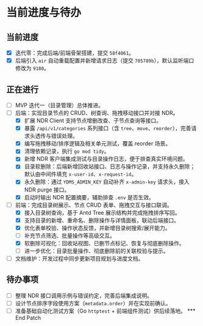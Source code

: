 # 当前进度与待办

## 当前进度
- [x] 迭代零：完成后端/前端骨架搭建，提交 `58f4061`。
- [x] 后端引入 `air` 自动重载配置并新增请求日志（提交 `705789b`），默认监听端口修改为 `9180`。

## 正在进行
- [ ] MVP 迭代一（目录管理）总体推进。
- [ ] 后端：实现目录节点的 CRUD、树查询、拖拽移动接口并对接 NDR。
  - [x] 扩展 NDR Client 支持节点增删改查、子节点查询等接口。
  - [x] 暴露 `/api/v1/categories` 系列接口（含 `tree`、`move`、`reorder`），完善请求头透传与错误处理。
  - [x] 编写拖拽移动/排序逻辑及相关单元测试，覆盖 reorder 场景。
  - [x] 清理依赖记录，执行 `go mod tidy`。
  - [x] 新增 NDR 客户端集成测试与目录操作日志，便于排查真实环境问题。
  - [x] 目录软删除：后端新增回收站接口、日志与操作记录，并支持永久删除；默认由中间件填充 `x-user-id`、`x-request-id`。
  - [x] 永久删除：通过 `YDMS_ADMIN_KEY` 自动补齐 `x-admin-key` 请求头，接入 NDR purge 接口。
  - [x] 启动时输出 NDR 配置摘要，辅助排查 `.env` 是否生效。
- [ ] 前端：完成目录树展示、节点 CRUD 表单、拖拽交互与接口联调。
  - [x] 接入目录树查询，基于 Antd Tree 展示结构并完成拖拽排序写回。
  - [x] 支持目录的新增、重命名、删除操作与详情面板，联动后端接口。
  - [x] 优化表单校验、操作状态反馈，并新增目录树搜索/展开能力。
  - [ ] 补充节点筛选、批量操作等高级交互。
  - [x] 软删除可视化：回收站视图、已删节点标记、恢复与彻底删除操作。
  - [ ] 进一步优化：目录批量操作、彻底删除前的关联校验与提示。
- [ ] 文档维护：开发过程中同步更新项目规划与进度文档。

## 待办事项
- [ ] 整理 NDR 接口调用示例与错误约定，完善后端集成说明。
- [ ] 设计节点排序字段使用方案（`metadata.order`）并在实现前确认。
- [ ] 准备基础自动化测试方案（Go `httptest` + 前端组件测试）供后续落地。
*** End Patch
